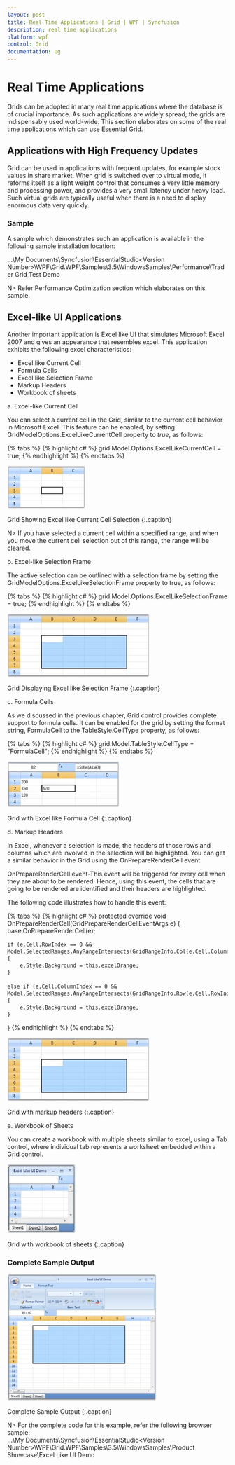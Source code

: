 ```yaml
---
layout: post
title: Real Time Applications | Grid | WPF | Syncfusion
description: real time applications
platform: wpf
control: Grid
documentation: ug
---
```


# Real Time Applications

Grids can be adopted in many real time applications where the database is of crucial importance. As such applications are widely spread; the grids are indispensably used world-wide.  This section elaborates on some of the real time applications which can use Essential Grid.

## Applications with High Frequency Updates 

Grid can be used in applications with frequent updates, for example stock values in share market. When grid is switched over to virtual mode, it reforms itself as a light weight control that consumes a very little memory and processing power, and provides a very small latency under heavy load. Such virtual grids are typically useful when there is a need to display enormous data very quickly.  

### Sample

A sample which demonstrates such an application is available in the following sample installation location:

...\My Documents\Syncfusion\EssentialStudio\<Version Number>\WPF\Grid.WPF\Samples\3.5\WindowsSamples\Performance\Trader Grid Test Demo

N> Refer Performance Optimization section which elaborates on this sample.

## Excel-like UI Applications

Another important application is Excel like UI that simulates Microsoft Excel 2007 and gives an appearance that resembles excel. This application exhibits the following excel characteristics:

   * Excel like Current Cell
   * Formula Cells
   * Excel like Selection Frame
   * Markup Headers
   * Workbook of sheets

a. Excel-like Current Cell

You can select a current cell in the Grid, similar to the current cell behavior in Microsoft Excel. This feature can be enabled, by setting GridModelOptions.ExcelLikeCurrentCell property to _true_, as follows:  

{% tabs %}
{% highlight c# %}
grid.Model.Options.ExcelLikeCurrentCell = true;
{% endhighlight  %}
{% endtabs %}

![](Real-Time-Applications_images/Real-Time-Applications_img1.jpeg)

Grid Showing Excel like Current Cell Selection
{:.caption}

N>  If you have selected a current cell within a specified range, and when you move the current cell selection out of this range, the range will be cleared.


b. Excel-like Selection Frame

The active selection can be outlined with a selection frame by setting the GridModelOptions.ExcelLikeSelectionFrame property to true, as follows:

{% tabs %}
{% highlight c# %}
grid.Model.Options.ExcelLikeSelectionFrame = true;
{% endhighlight  %}
{% endtabs %}

![](Real-Time-Applications_images/Real-Time-Applications_img2.jpeg)

Grid Displaying Excel like Selection Frame
{:.caption}

c. Formula Cells

As we discussed in the previous chapter, Grid control provides complete support to formula cells. It can be enabled for the grid by setting the format string, FormulaCell to the TableStyle.CellType property, as follows: 

{% tabs %}
{% highlight c# %}
grid.Model.TableStyle.CellType = "FormulaCell";
{% endhighlight  %}
{% endtabs %}

![](Real-Time-Applications_images/Real-Time-Applications_img3.jpeg)

Grid with Excel like Formula Cell
{:.caption}

d. Markup Headers

In Excel, whenever a selection is made, the headers of those rows and columns which are involved in the selection will be highlighted. You can get a similar behavior in the Grid using the OnPrepareRenderCell event.  

OnPrepareRenderCell event-This event will be triggered for every cell when they are about to be rendered. Hence, using this event, the cells that are going to be rendered are identified and their headers are highlighted.

The following code illustrates how to handle this event:

{% tabs %}
{% highlight c# %}
protected override void OnPrepareRenderCell(GridPrepareRenderCellEventArgs e)
{
    base.OnPrepareRenderCell(e);

    if (e.Cell.RowIndex == 0 && Model.SelectedRanges.AnyRangeIntersects(GridRangeInfo.Col(e.Cell.ColumnIndex)))
    {
        e.Style.Background = this.excelOrange;
    }

    else if (e.Cell.ColumnIndex == 0 && Model.SelectedRanges.AnyRangeIntersects(GridRangeInfo.Row(e.Cell.RowIndex)))
    {
        e.Style.Background = this.excelOrange;
    }
}
{% endhighlight  %}
{% endtabs %}

![](Real-Time-Applications_images/Real-Time-Applications_img4.jpeg)

Grid with markup headers
{:.caption}

e. Workbook of Sheets

You can create a workbook with multiple sheets similar to excel, using a Tab control, where individual tab represents a worksheet embedded within a Grid control.


![](Real-Time-Applications_images/Real-Time-Applications_img5.jpeg)

Grid with workbook of sheets
{:.caption}

### Complete Sample Output

![](Real-Time-Applications_images/Real-Time-Applications_img6.jpeg)

Complete Sample Output
{:.caption}

N> For the complete code for this example, refer the following browser sample:  
...\My Documents\Syncfusion\EssentialStudio\<Version Number>\WPF\Grid.WPF\Samples\3.5\WindowsSamples\Product Showcase\Excel Like UI Demo



